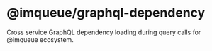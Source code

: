 # @imqueue/graphql-dependency

Cross service GraphQL dependency loading during query calls for @imqueue
ecosystem.
